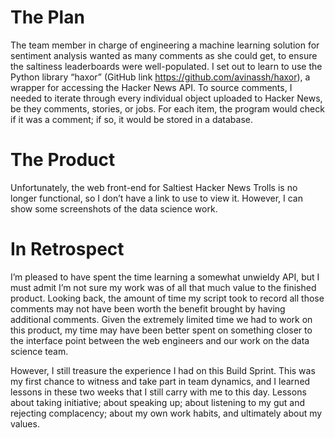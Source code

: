 # The Plan

The team member in charge of engineering a machine learning solution for sentiment analysis wanted as many comments as she could get, to ensure the saltiness leaderboards were well-populated. I set out to learn to use the Python library “haxor” (GitHub link https://github.com/avinassh/haxor), a wrapper for accessing the Hacker News API. To source comments, I needed to iterate through every individual object uploaded to Hacker News, be they comments, stories, or jobs. For each item, the program would check if it was a comment; if so, it would be stored in a database.

# The Product

Unfortunately, the web front-end for Saltiest Hacker News Trolls is no longer functional, so I don’t have a link to use to view it. However, I can show some screenshots of the data science work.

# In Retrospect

I’m pleased to have spent the time learning a somewhat unwieldy API, but I must admit I’m not sure my work was of all that much value to the finished product. Looking back, the amount of time my script took to record all those comments may not have been worth the benefit brought by having additional comments. Given the extremely limited time we had to work on this product, my time may have been better spent on something closer to the interface point between the web engineers and our work on the data science team.

However, I still treasure the experience I had on this Build Sprint. This was my first chance to witness and take part in team dynamics, and I learned lessons in these two weeks that I still carry with me to this day. Lessons about taking initiative; about speaking up; about listening to my gut and rejecting complacency; about my own work habits, and ultimately about my values.
